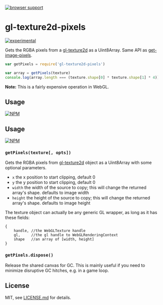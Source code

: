 [![browser support](https://ci.testling.com/mattdesl/gl-texture2d-pixels.png)](https://ci.testling.com/mattdesl/gl-texture2d-pixels)

# gl-texture2d-pixels

[![experimental](http://badges.github.io/stability-badges/dist/experimental.svg)](http://github.com/badges/stability-badges)

Gets the RGBA pixels from a [gl-texture2d](https://www.npmjs.org/package/gl-texture2d) as a Uint8Array. Same API as [get-image-pixels](https://github.com/mattdesl/get-image-pixels).

```js
var getPixels = require('gl-texture2d-pixels')

var array = getPixels(texture)
console.log(array.length === (texture.shape[0] * texture.shape[1] * 4)) //true
```

**Note:** This is a fairly expensive operation in WebGL. 

## Usage

[![NPM](https://nodei.co/npm/gl-texture2d-pixels.png)](https://nodei.co/npm/gl-texture2d-pixels/)

## Usage

[![NPM](https://nodei.co/npm/get-image-pixels.png)](https://nodei.co/npm/get-image-pixels/)

### `getPixels(texture[, opts])`

Gets the RGBA pixels from [gl-texture2d](https://www.npmjs.org/package/gl-texture2d) object as a Uint8Array with some optional parameters.

- `x` the x position to start clipping, default 0
- `y` the y position to start clipping, default 0
- `width` the width of the source to copy; this will change the returned array's shape. defaults to image width
- `height` the height of the source to copy; this will change the returned array's shape. defaults to image height

The texture object can actually be any generic GL wrapper, as long as it has these fields:
```
{ 
	handle, //the WebGLTexture handle
	gl,     //the gl handle to WebGLRenderingContext
	shape   //an array of [width, height]
}
```

### `getPixels.dispose()`

Release the shared canvas for GC. This is mainly useful if you need to minimize disruptive GC hitches, e.g. in a game loop. 

## License

MIT, see [LICENSE.md](http://github.com/mattdesl/gl-texture2d-pixels/blob/master/LICENSE.md) for details.
